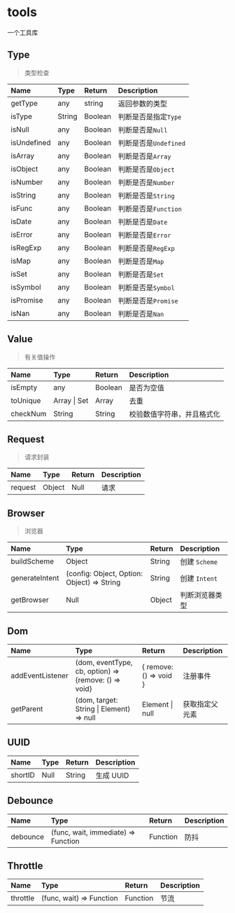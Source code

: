 # tools

一个工具库

## Type

> 类型检查

| Name        | Type   | Return  | Description           |
| :---------- | :----- | :------ | :-------------------- |
| getType     | any    | string  | 返回参数的类型        |
| isType      | String | Boolean | 判断是否是指定`Type`  |
| isNull      | any    | Boolean | 判断是否是`Null`      |
| isUndefined | any    | Boolean | 判断是否是`Undefined` |
| isArray     | any    | Boolean | 判断是否是`Array`     |
| isObject    | any    | Boolean | 判断是否是`Object`    |
| isNumber    | any    | Boolean | 判断是否是`Number`    |
| isString    | any    | Boolean | 判断是否是`String`    |
| isFunc      | any    | Boolean | 判断是否是`Function`  |
| isDate      | any    | Boolean | 判断是否是`Date`      |
| isError     | any    | Boolean | 判断是否是`Error`     |
| isRegExp    | any    | Boolean | 判断是否是`RegExp`    |
| isMap       | any    | Boolean | 判断是否是`Map`       |
| isSet       | any    | Boolean | 判断是否是`Set`       |
| isSymbol    | any    | Boolean | 判断是否是`Symbol`    |
| isPromise   | any    | Boolean | 判断是否是`Promise`   |
| isNan       | any    | Boolean | 判断是否是`Nan`       |

## Value

> 有关值操作

| Name     | Type         | Return  | Description                |
| :------- | :----------- | :------ | :------------------------- |
| isEmpty  | any          | Boolean | 是否为空值                 |
| toUnique | Array \| Set | Array   | 去重                       |
| checkNum | String       | String  | 校验数值字符串，并且格式化 |

## Request

> 请求封装

| Name    | Type   | Return | Description |
| :------ | :----- | :----- | :---------- |
| request | Object | Null   | 请求        |

## Browser

> 浏览器

| Name           | Type                                       | Return | Description    |
| :------------- | :----------------------------------------- | :----- | :------------- |
| buildScheme    | Object                                     | String | 创建 `Scheme`  |
| generateIntent | (config: Object, Option: Object) => String | String | 创建 `Intent`  |
| getBrowser     | Null                                       | Object | 判断浏览器类型 |

## Dom

| Name             | Type                                                 | Return                 | Description    |
| :--------------- | :--------------------------------------------------- | :--------------------- | :------------- |
| addEventListener | (dom, eventType, cb, option) => {remove: () => void} | { remove: () => void } | 注册事件       |
| getParent        | (dom, target: String \| Element) => null             | Element \| null        | 获取指定父元素 |

## UUID

| Name    | Type | Return | Description |
| :------ | :--- | :----- | :---------- |
| shortID | Null | String | 生成 UUID   |

## Debounce

| Name     | Type                                | Return   | Description |
| :------- | :---------------------------------- | :------- | :---------- |
| debounce | (func, wait, immediate) => Function | Function | 防抖        |

## Throttle

| Name     | Type                     | Return   | Description |
| :------- | :----------------------- | :------- | :---------- |
| throttle | (func, wait) => Function | Function | 节流        |
